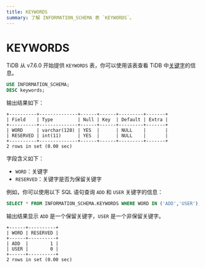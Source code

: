 ```yaml
---
title: KEYWORDS
summary: 了解 INFORMATION_SCHEMA 表 `KEYWORDS`。
---
```


# KEYWORDS

TiDB 从 v7.6.0 开始提供 `KEYWORDS` 表，你可以使用该表查看 TiDB 中[关键字](/keywords.md)的信息。

```sql
USE INFORMATION_SCHEMA;
DESC keywords;
```

输出结果如下：

```
+----------+--------------+------+------+---------+-------+
| Field    | Type         | Null | Key  | Default | Extra |
+----------+--------------+------+------+---------+-------+
| WORD     | varchar(128) | YES  |      | NULL    |       |
| RESERVED | int(11)      | YES  |      | NULL    |       |
+----------+--------------+------+------+---------+-------+
2 rows in set (0.00 sec)
```

字段含义如下：

- `WORD`：关键字
- `RESERVED`：关键字是否为保留关键字

例如，你可以使用以下 SQL 语句查询 `ADD` 和 `USER` 关键字的信息：

```sql
SELECT * FROM INFORMATION_SCHEMA.KEYWORDS WHERE WORD IN ('ADD','USER');
```

输出结果显示 `ADD` 是一个保留关键字，`USER` 是一个非保留关键字。

```
+------+----------+
| WORD | RESERVED |
+------+----------+
| ADD  |        1 |
| USER |        0 |
+------+----------+
2 rows in set (0.00 sec)
```
